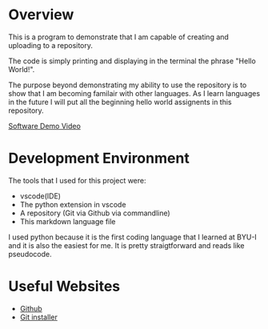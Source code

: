 # Overview

This is a program to demonstrate that I am capable of creating and uploading to a repository.

The code is simply printing and displaying in the terminal the phrase "Hello World!". 

The purpose beyond demonstrating my ability to use the repository is to show that I am becoming familair with other languages. As I learn languages in the future I will put all the beginning hello world assignents in this repository.




[Software Demo Video](https://youtu.be/DYWKAcZiubA)

# Development Environment

The tools that I used for this project were:
* vscode(IDE)
* The python extension in vscode
* A repository (Git via Github via commandline)
* This markdown language file

I used python because it is the first coding language that I learned at BYU-I and it is also the easiest for me. It is pretty straigtforward and reads like pseudocode.  

# Useful Websites

* [Github](https://github.com/JM3N5LICE?tab=repositories)
* [Git installer](https://git-scm.com/downloads)